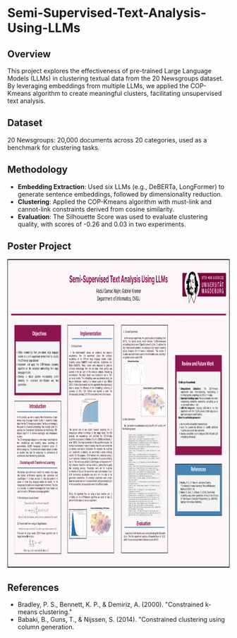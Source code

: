 # Semi-Supervised-Text-Analysis-Using-LLMs
## Overview
This project explores the effectiveness of pre-trained Large Language Models (LLMs) in clustering textual data from the 20 Newsgroups dataset. By leveraging embeddings from multiple LLMs, we applied the COP-Kmeans algorithm to create meaningful clusters, facilitating unsupervised text analysis.


## Dataset
20 Newsgroups: 20,000 documents across 20 categories, used as a benchmark for clustering tasks.


## Methodology

- **Embedding Extraction**: Used six LLMs (e.g., DeBERTa, LongFormer) to generate sentence embeddings, followed by dimensionality reduction.
- **Clustering**: Applied the COP-Kmeans algorithm with must-link and cannot-link constraints derived from cosine similarity.
- **Evaluation**: The Silhouette Score was used to evaluate clustering quality, with scores of -0.26 and 0.03 in two experiments.

## Poster Project
<img src="project_poster/ATIML-Project.png" alt="Image 1" width="1000" height="700"> 


## References
- Bradley, P. S., Bennett, K. P., & Demiriz, A. (2000). "Constrained k-means clustering."
- Babaki, B., Guns, T., & Nijssen, S. (2014). "Constrained clustering using column generation.
